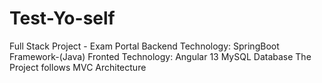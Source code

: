 # Test-Yo-self
Full Stack Project - Exam Portal
Backend Technology: SpringBoot Framework-(Java)
Fronted Technology: Angular 13
MySQL Database
The Project follows MVC Architecture
